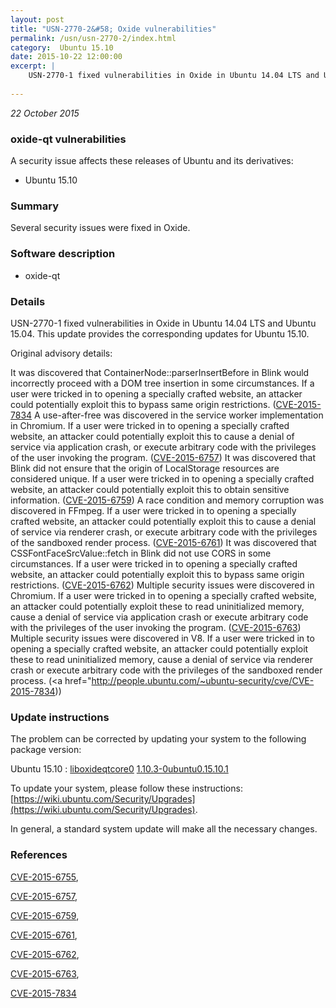 ```yaml
---
layout: post
title: "USN-2770-2&#58; Oxide vulnerabilities"
permalink: /usn/usn-2770-2/index.html
category:  Ubuntu 15.10
date: 2015-10-22 12:00:00
excerpt: |
    USN-2770-1 fixed vulnerabilities in Oxide in Ubuntu 14.04 LTS and Ubuntu 15.04. This update provides the corresponding updates for Ubuntu 15.10.
    
--- 
```

 
 

*22 October 2015*

### oxide-qt vulnerabilities

A security issue affects these releases of Ubuntu and its derivatives:

* Ubuntu 15.10

### Summary

Several security issues were fixed in Oxide. 

### Software description

* oxide-qt 

### Details

USN-2770-1 fixed vulnerabilities in Oxide in Ubuntu 14.04 LTS and Ubuntu 15.04. This update provides the corresponding updates for Ubuntu 15.10.

Original advisory details:

 It was discovered that ContainerNode::parserInsertBefore in Blink would incorrectly proceed with a DOM tree insertion in some circumstances. If a user were tricked in to opening a specially crafted website, an attacker could potentially exploit this to bypass same origin restrictions. ([CVE-2015-7834](http://people.ubuntu.com/~ubuntu-security/cve/CVE-2015-6755">CVE-2015-6755</a>) A use-after-free was discovered in the service worker implementation in Chromium. If a user were tricked in to opening a specially crafted website, an attacker could potentially exploit this to cause a denial of service via application crash, or execute arbitrary code with the privileges of the user invoking the program. (<a href="http://people.ubuntu.com/~ubuntu-security/cve/CVE-2015-6757">CVE-2015-6757</a>) It was discovered that Blink did not ensure that the origin of LocalStorage resources are considered unique. If a user were tricked in to opening a specially crafted website, an attacker could potentially exploit this to obtain sensitive information. (<a href="http://people.ubuntu.com/~ubuntu-security/cve/CVE-2015-6759">CVE-2015-6759</a>) A race condition and memory corruption was discovered in FFmpeg. If a user were tricked in to opening a specially crafted website, an attacker could potentially exploit this to cause a denial of service via renderer crash, or execute arbitrary code with the privileges of the sandboxed render process. (<a href="http://people.ubuntu.com/~ubuntu-security/cve/CVE-2015-6761">CVE-2015-6761</a>) It was discovered that CSSFontFaceSrcValue::fetch in Blink did not use CORS in some circumstances. If a user were tricked in to opening a specially crafted website, an attacker could potentially exploit this to bypass same origin restrictions. (<a href="http://people.ubuntu.com/~ubuntu-security/cve/CVE-2015-6762">CVE-2015-6762</a>) Multiple security issues were discovered in Chromium. If a user were tricked in to opening a specially crafted website, an attacker could potentially exploit these to read uninitialized memory, cause a denial of service via application crash or execute arbitrary code with the privileges of the user invoking the program. (<a href="http://people.ubuntu.com/~ubuntu-security/cve/CVE-2015-6763">CVE-2015-6763</a>) Multiple security issues were discovered in V8. If a user were tricked in to opening a specially crafted website, an attacker could potentially exploit these to read uninitialized memory, cause a denial of service via renderer crash or execute arbitrary code with the privileges of the sandboxed render process. (<a href="http://people.ubuntu.com/~ubuntu-security/cve/CVE-2015-7834)) 

### Update instructions

The problem can be corrected by updating your system to the following package version:

Ubuntu 15.10
 : [liboxideqtcore0](https://launchpad.net/ubuntu/+source/oxide-qt) <span> [1.10.3-0ubuntu0.15.10.1](https://launchpad.net/ubuntu/+source/oxide-qt/1.10.3-0ubuntu0.15.10.1) </span> 

To update your system, please follow these instructions: [https://wiki.ubuntu.com/Security/Upgrades](https://wiki.ubuntu.com/Security/Upgrades).

In general, a standard system update will make all the necessary changes. 

### References

 
 [CVE-2015-6755](http://people.ubuntu.com/~ubuntu-security/cve/CVE-2015-6755), 

 [CVE-2015-6757](http://people.ubuntu.com/~ubuntu-security/cve/CVE-2015-6757), 

 [CVE-2015-6759](http://people.ubuntu.com/~ubuntu-security/cve/CVE-2015-6759), 

 [CVE-2015-6761](http://people.ubuntu.com/~ubuntu-security/cve/CVE-2015-6761), 

 [CVE-2015-6762](http://people.ubuntu.com/~ubuntu-security/cve/CVE-2015-6762), 

 [CVE-2015-6763](http://people.ubuntu.com/~ubuntu-security/cve/CVE-2015-6763), 

 [CVE-2015-7834](http://people.ubuntu.com/~ubuntu-security/cve/CVE-2015-7834)
 

